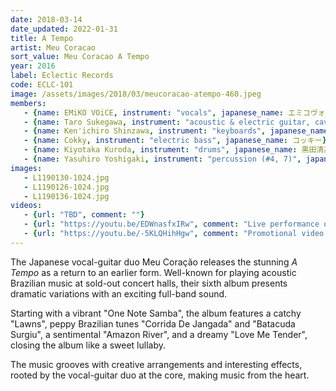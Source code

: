 ```yaml
---
date: 2018-03-14
date_updated: 2022-01-31
title: A Tempo
artist: Meu Coracao
sort_value: Meu Coracao A Tempo
year: 2016
label: Eclectic Records
code: ECLC-101
image: /assets/images/2018/03/meucoracao-atempo-460.jpeg
members:
   - {name: EMiKO VOiCE, instrument: "vocals", japanese_name: エミコヴォイス, url: "http://www.emikovoice.com/"}
   - {name: Taro Sukegawa, instrument: "acoustic & electric guitar, cavaquinho", japanese_name: 助川太郎, url: "http://www.tarosukegawa.jp/"}
   - {name: Ken'ichiro Shinzawa, instrument: "keyboards", japanese_name: 新澤健一郎, url: "https://www.shinzawa.net/"}
   - {name: Cokky, instrument: "electric bass", japanese_name: コッキー}
   - {name: Kiyotaka Kuroda, instrument: "drums", japanese_name: 黒田清高}
   - {name: Yasuhiro Yoshigaki, instrument: "percussion (#4, 7)", japanese_name: 芳垣安洋}
images:
   - L1190130-1024.jpg
   - L1190126-1024.jpg
   - L1190136-1024.jpg
videos: 
   - {url: "TBD", comment: ""}
   - {url: "https://youtu.be/EDWnasfxIRw", comment: "Live performance of \"Corrida De Jangada\", the third track on this album"}
   - {url: "https://youtu.be/-5KLQHihHgw", comment: "Promotional video showing another side of Meu Coração on the second track \"Lawns\""}
---
```

The Japanese vocal-guitar duo Meu Coração releases the stunning *A Tempo* as a return to an earlier form. Well-known for playing acoustic Brazilian music at sold-out concert halls, their sixth album presents dramatic variations with an exciting full-band sound.

Starting with a vibrant "One Note Samba", the album features a catchy "Lawns", peppy Brazilian tunes "Corrida De Jangada" and "Batacuda Surgiu", a sentimental "Amazon River", and a dreamy "Love Me Tender", closing the album like a sweet lullaby.

The music grooves with creative arrangements and interesting effects, rooted by the vocal-guitar duo at the core, making music from the heart.

